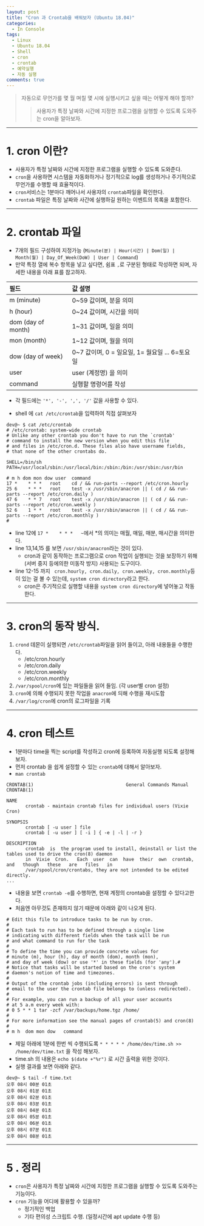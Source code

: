 ```yaml
---
layout: post
title: "Cron 과 Crontab을 배워보자 (Ubuntu 18.04)"
categories:
  - In Console
tags:
  - Linux
  - Ubuntu 18.04
  - Shell
  - cron
  - crontab
  - 예약실행
  - 자동 실행
comments: true
--- 
```


> 자동으로 무언가를 몇 월 며칠 몇 시에 실행시키고 싶을 때는 어떻게 해야 할까? 
>> 사용자가 특정 날짜와 시간에 지정한 프로그램을 실행할 수 있도록 도와주는 cron을 알아보자.

---

# 1. cron 이란?

 - 사용자가 특정 날짜와 시간에 지정한 프로그램을 실행할 수 있도록 도와준다. 
 - ```cron```을 사용하면 시스템을 자동화하거나 정기적으로 log를 생성하거나 주기적으로 무언가를 수행할 때 효율적이다.
 - ```cron```서비스는 1분마다 깨어나서 사용자의 ```crontab```파일을 확인한다. 
 - ```crontab``` 파일은 특정 날짜와 사간에 실행하길 원하는 이벤트의 목록을 포함한다.

---

# 2. crontab 파일
 
 - 7개의 필드 구성하여 지정가능 (```Minute(분) | Hour(시간) | Dom(일) | Month(월) | Day_Of_Week(DoW) | User | Command```)
 - 만약 특정 열에 복수 항목을 넣고 싶다면, 쉼표 ```,```로 구분된 형태로 작성하면 되며, 자세한 내용을 아래 표를 참고하자.  
 
 | 필드 | 값 설명 |
 | :--- | :---|
 | m (minute) | 0~59 값이며, 분을 의미 |
 | h (hour) | 0~24 값이며, 시간을 의미 |
 | dom (day of month) | 1~31 값이며, 일을 의미 | 
 | mon (month) | 1~12 값이며, 월을 의미 |
 | dow (day of week) | 0~7 값이며, 0 = 일요일, 1= 월요일 ... 6=토요일 |
 | user | user (계정명) 을 의미 |
 | command | 실행할 명령어를 작성 |

 - 각 필드에는 ```'*', '-', ',', '/'``` 값을 사용할 수 있다.

 - shell 에 ```cat /etc/crontab```을 입력하여 직접 살펴보자
 
```shell 
dev@~ $ cat /etc/crontab 
# /etc/crontab: system-wide crontab
# Unlike any other crontab you don't have to run the `crontab'
# command to install the new version when you edit this file
# and files in /etc/cron.d. These files also have username fields,
# that none of the other crontabs do.

SHELL=/bin/sh
PATH=/usr/local/sbin:/usr/local/bin:/sbin:/bin:/usr/sbin:/usr/bin

# m h dom mon dow user	command
17 *	* * *	root    cd / && run-parts --report /etc/cron.hourly
25 6	* * *	root	test -x /usr/sbin/anacron || ( cd / && run-parts --report /etc/cron.daily )
47 6	* * 7	root	test -x /usr/sbin/anacron || ( cd / && run-parts --report /etc/cron.weekly )
52 6	1 * *	root	test -x /usr/sbin/anacron || ( cd / && run-parts --report /etc/cron.monthly )
#
```

 - line 12에 ``` 17 *	* * *	~ ```에서 *의 의미는 매월, 매일, 매분, 매시간을 의미한다. 
 - line 13,14,15 를 보면 ```/usr/sbin/anacron```라는 것이 있다. 
     - cron과 같이 동작하는 프로그램으로 cron 작업이 실행되는 것을 보장하기 위해 (서버 중지 등에의한 미동작 방지) 사용되는 도구이다. 
 - line 12-15 까지 ``` cron.hourly, cron.daily, cron.weekly, cron.monthly```등이 있는 걸 볼 수 있는데, ```system cron directory```라고 한다. 
     - cron은 주기적으로 실행할 내용을 ```system cron directory```에 넣어놓고 작동한다. 

--- 

# 3. cron의 동작 방식. 

 1. ```crond``` 데몬이 실행되면 ```/etc/crontab```파일을 읽어 들이고, 아래 내용들을 수행한다. 
    - /etc/cron.hourly 
    - /etc/cron.daily
    - /etc/cron.weekly
    - /etc/cron.monthly 
 2. ```/var/spool/cron```에 있는 파일들을 읽어 들임. (각 user별 cron 설정)
 3. ```cron```에 의해 수행되지 못한 작업을 ```anacron```에 듸해 수행을 재시도함
 4. ```/var/log/cron```에 cron의 로그파일을 기록

--- 

# 4. cron 테스트
 - 1분마다 time을 찍는 script를 작성하고 cron에 등록하여 자동실행 되도록 설정해보자. 
 - 먼저 crontab 을 쉽게 설정할 수 있는 ```crontab```에 대해서 알아보자. 
 - ```man crontab```

```
CRONTAB(1)                                  General Commands Manual                                 CRONTAB(1)

NAME
       crontab - maintain crontab files for individual users (Vixie Cron)

SYNOPSIS
       crontab [ -u user ] file
       crontab [ -u user ] [ -i ] { -e | -l | -r }

DESCRIPTION
       crontab  is  the program used to install, deinstall or list the tables used to drive the cron(8) daemon
       in  Vixie  Cron.   Each  user  can  have  their  own  crontab,  and   though   these   are   files   in
       /var/spool/cron/crontabs, they are not intended to be edited directly.
... 
```
 
 - 내용을 보면 ```crontab -e```를 수행하면, 현재 계정의 crontab을 설정할 수 있다고한다. 
 - 처음엔 아무것도 존재하지 않기 때문에 아래와 같이 나오게 된다. 
 
```shell
# Edit this file to introduce tasks to be run by cron.
# 
# Each task to run has to be defined through a single line
# indicating with different fields when the task will be run
# and what command to run for the task
# 
# To define the time you can provide concrete values for
# minute (m), hour (h), day of month (dom), month (mon),
# and day of week (dow) or use '*' in these fields (for 'any').# 
# Notice that tasks will be started based on the cron's system
# daemon's notion of time and timezones.
# 
# Output of the crontab jobs (including errors) is sent through
# email to the user the crontab file belongs to (unless redirected).
# 
# For example, you can run a backup of all your user accounts
# at 5 a.m every week with:
# 0 5 * * 1 tar -zcf /var/backups/home.tgz /home/
# 
# For more information see the manual pages of crontab(5) and cron(8)
# 
# m h  dom mon dow   command

```
 - 제일 아래에 1분에 한번 씩 수행되도록 ```* * * * * /home/dev/time.sh >> /home/dev/time.txt``` 을 작성 해보자. 
 - time.sh 의 내용은 ```echo $(date +"%r")``` 로 시간 출력을 위한 것이다. 
 - 실행 결과를 보면 아래와 같다. 

```shell
dev@~ $ tail -f time.txt
오후 08시 00분 01초
오후 08시 01분 01초
오후 08시 02분 01초
오후 08시 03분 01초
오후 08시 04분 01초
오후 08시 05분 01초
오후 08시 06분 01초
오후 08시 07분 01초
오후 08시 08분 01초
```
---

# 5 . 정리 
 - ```cron```은 사용자가 특정 날짜와 시간에 지정한 프로그램을 실행할 수 있도록 도와주는 기능이다. 
 - ```cron``` 기능을 어디에 활용할 수 있을까?
     - 정기적인 백업
     - 기타 편의성 스크립트 수행. (일정시간에 apt update 수행 등)





 



